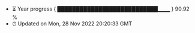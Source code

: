 - ⏳ Year progress { ███████████████████████████▁▁▁ } 90.92 %
- ⏰ Updated on Mon, 28 Nov 2022 20:20:33 GMT

